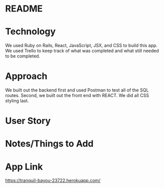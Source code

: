 # README

# Technology

We used Ruby on Rails, React, JavaScript, JSX, and CSS to build this app. We used Trello to keep track of what was completed and what still needed to be completed.

# Approach

We built out the backend first and used Postman to test all of the SQL routes. Second, we built out the front end with REACT. We did all CSS styling last.

# User Story

# Notes/Things to Add

# App Link

https://tranquil-bayou-23722.herokuapp.com/
